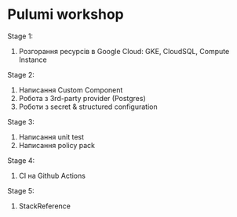 # Pulumi workshop

Stage 1:
1. Розгорання ресурсів в Google Cloud: GKE, CloudSQL, Compute Instance

Stage 2:
1. Написання Custom Component
2. Робота з 3rd-party provider (Postgres)
3. Роботи з secret & structured configuration

Stage 3:
1. Написання unit test
2. Написання policy pack

Stage 4:
1. CI на Github Actions

Stage 5:
1. StackReference
